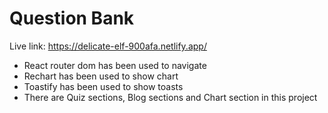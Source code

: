 # Question Bank #

Live link: https://delicate-elf-900afa.netlify.app/

* React router dom has been used to navigate
* Rechart has been used to show chart
* Toastify has been used to show toasts
* There are Quiz sections, Blog sections and Chart section in this project

